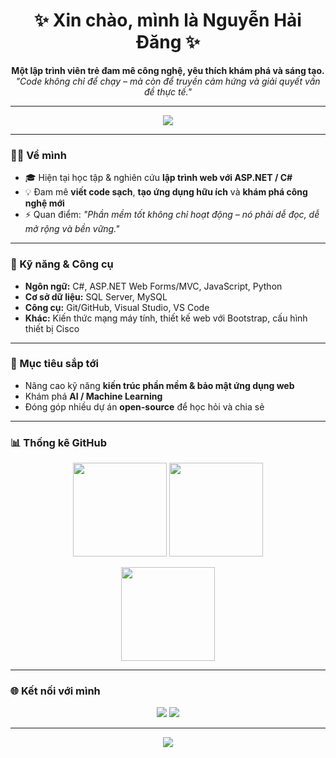 <!-- Tiêu đề lớn với hiệu ứng trung tâm -->
<h1 align="center">✨ Xin chào, mình là Nguyễn Hải Đăng ✨</h1>

<!-- Câu giới thiệu ngắn gọn ấn tượng -->
<p align="center">
  <strong>Một lập trình viên trẻ đam mê công nghệ, yêu thích khám phá và sáng tạo.</strong><br>
  <em>"Code không chỉ để chạy – mà còn để truyền cảm hứng và giải quyết vấn đề thực tế."</em>
</p>

---

<!-- Ảnh hoặc banner tuỳ chọn -->
<p align="center">
  <img src="https://capsule-render.vercel.app/api?type=waving&color=gradient&height=120&section=header" />
</p>

---

### 👨‍💻 Về mình
- 🎓 Hiện tại học tập & nghiên cứu **lập trình web với ASP.NET / C#**  
- 💡 Đam mê **viết code sạch**, **tạo ứng dụng hữu ích** và **khám phá công nghệ mới**  
- ⚡ Quan điểm: *"Phần mềm tốt không chỉ hoạt động – nó phải dễ đọc, dễ mở rộng và bền vững."*  

---

### 🚀 Kỹ năng & Công cụ
- **Ngôn ngữ:** C#, ASP.NET Web Forms/MVC, JavaScript, Python  
- **Cơ sở dữ liệu:** SQL Server, MySQL  
- **Công cụ:** Git/GitHub, Visual Studio, VS Code  
- **Khác:** Kiến thức mạng máy tính, thiết kế web với Bootstrap, cấu hình thiết bị Cisco  

---

### 🌟 Mục tiêu sắp tới
- Nâng cao kỹ năng **kiến trúc phần mềm & bảo mật ứng dụng web**  
- Khám phá **AI / Machine Learning**  
- Đóng góp nhiều dự án **open-source** để học hỏi và chia sẻ  

---

### 📊 Thống kê GitHub
<p align="center">
  <img src="https://github-readme-stats.vercel.app/api?username=USERNAME_CỦA_BẠN&show_icons=true&theme=radical" height="150" />
  <img src="https://github-readme-streak-stats.herokuapp.com?user=USERNAME_CỦA_BẠN&theme=radical" height="150" />
</p>

<p align="center">
  <img src="https://github-readme-stats.vercel.app/api/top-langs/?username=USERNAME_CỦA_BẠN&layout=compact&theme=radical" height="150" />
</p>

---

### 🌐 Kết nối với mình
<p align="center">
  <a href="mailto:EMAIL_CỦA_BẠN"><img src="https://img.shields.io/badge/Email-D14836?style=for-the-badge&logo=gmail&logoColor=white"/></a>
  <a href="https://www.facebook.com/NHD15004?locale=vi_VN"><img src="https://img.shields.io/badge/Facebook-1877F2?style=for-the-badge&logo=facebook&logoColor=white"/></a>
</p>

---

<!-- Hiệu ứng footer -->
<p align="center">
  <img src="https://capsule-render.vercel.app/api?type=waving&color=gradient&height=120&section=footer" />
</p>
